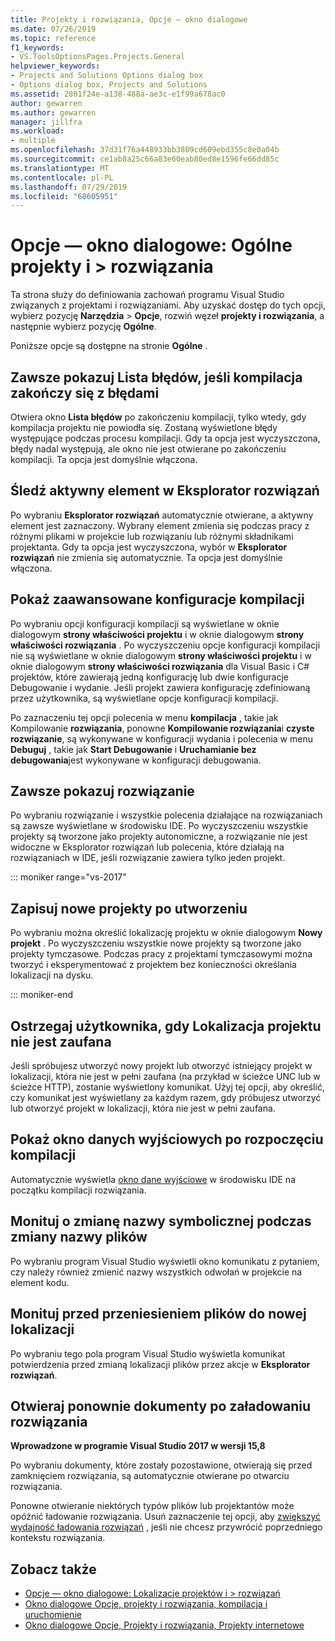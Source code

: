 ```yaml
---
title: Projekty i rozwiązania, Opcje — okno dialogowe
ms.date: 07/26/2019
ms.topic: reference
f1_keywords:
- VS.ToolsOptionsPages.Projects.General
helpviewer_keywords:
- Projects and Solutions Options dialog box
- Options dialog box, Projects and Solutions
ms.assetid: 2801f24e-a138-488a-ae3c-e1f99a678ac0
author: gewarren
ms.author: gewarren
manager: jillfra
ms.workload:
- multiple
ms.openlocfilehash: 37d31f76a448933bb3809cd609ebd355c8e0a04b
ms.sourcegitcommit: ce1ab8a25c66a83e60eab80ed8e1596fe66dd85c
ms.translationtype: MT
ms.contentlocale: pl-PL
ms.lasthandoff: 07/29/2019
ms.locfileid: "68605951"
---
```

# <a name="options-dialog-box-projects-and-solutions--general"></a>Opcje — okno dialogowe: Ogólne projekty i \> rozwiązania

Ta strona służy do definiowania zachowań programu Visual Studio związanych z projektami i rozwiązaniami. Aby uzyskać dostęp do tych opcji, wybierz pozycję **Narzędzia** > **Opcje**, rozwiń węzeł **projekty i rozwiązania**, a następnie wybierz pozycję **Ogólne**.

Poniższe opcje są dostępne na stronie **Ogólne** .

## <a name="always-show-error-list-if-build-finishes-with-errors"></a>Zawsze pokazuj Lista błędów, jeśli kompilacja zakończy się z błędami

Otwiera okno **Lista błędów** po zakończeniu kompilacji, tylko wtedy, gdy kompilacja projektu nie powiodła się. Zostaną wyświetlone błędy występujące podczas procesu kompilacji. Gdy ta opcja jest wyczyszczona, błędy nadal występują, ale okno nie jest otwierane po zakończeniu kompilacji. Ta opcja jest domyślnie włączona.

## <a name="track-active-item-in-solution-explorer"></a>Śledź aktywny element w Eksplorator rozwiązań

Po wybraniu **Eksplorator rozwiązań** automatycznie otwierane, a aktywny element jest zaznaczony. Wybrany element zmienia się podczas pracy z różnymi plikami w projekcie lub rozwiązaniu lub różnymi składnikami projektanta. Gdy ta opcja jest wyczyszczona, wybór w **Eksplorator rozwiązań** nie zmienia się automatycznie. Ta opcja jest domyślnie włączona.

## <a name="show-advanced-build-configurations"></a>Pokaż zaawansowane konfiguracje kompilacji

Po wybraniu opcji konfiguracji kompilacji są wyświetlane w oknie dialogowym **strony właściwości projektu** i w oknie dialogowym **strony właściwości rozwiązania** . Po wyczyszczeniu opcje konfiguracji kompilacji nie są wyświetlane w oknie dialogowym **strony właściwości projektu** i w oknie dialogowym **strony właściwości rozwiązania** dla Visual Basic i C# projektów, które zawierają jedną konfigurację lub dwie konfiguracje Debugowanie i wydanie. Jeśli projekt zawiera konfigurację zdefiniowaną przez użytkownika, są wyświetlane opcje konfiguracji kompilacji.

Po zaznaczeniu tej opcji polecenia w menu **kompilacja** , takie jak Kompilowanie **rozwiązania**, ponowne **Kompilowanie rozwiązania**i **czyste rozwiązanie**, są wykonywane w konfiguracji wydania i polecenia w menu **Debuguj** , takie jak **Start Debugowanie** i **Uruchamianie bez debugowania**jest wykonywane w konfiguracji debugowania.

## <a name="always-show-solution"></a>Zawsze pokazuj rozwiązanie

Po wybraniu rozwiązanie i wszystkie polecenia działające na rozwiązaniach są zawsze wyświetlane w środowisku IDE. Po wyczyszczeniu wszystkie projekty są tworzone jako projekty autonomiczne, a rozwiązanie nie jest widoczne w Eksplorator rozwiązań lub polecenia, które działają na rozwiązaniach w IDE, jeśli rozwiązanie zawiera tylko jeden projekt.

::: moniker range="vs-2017"

## <a name="save-new-projects-when-created"></a>Zapisuj nowe projekty po utworzeniu

Po wybraniu można określić lokalizację projektu w oknie dialogowym **Nowy projekt** . Po wyczyszczeniu wszystkie nowe projekty są tworzone jako projekty tymczasowe. Podczas pracy z projektami tymczasowymi można tworzyć i eksperymentować z projektem bez konieczności określania lokalizacji na dysku.

::: moniker-end

## <a name="warn-user-when-the-project-location-is-not-trusted"></a>Ostrzegaj użytkownika, gdy Lokalizacja projektu nie jest zaufana

Jeśli spróbujesz utworzyć nowy projekt lub otworzyć istniejący projekt w lokalizacji, która nie jest w pełni zaufana (na przykład w ścieżce UNC lub w ścieżce HTTP), zostanie wyświetlony komunikat. Użyj tej opcji, aby określić, czy komunikat jest wyświetlany za każdym razem, gdy próbujesz utworzyć lub otworzyć projekt w lokalizacji, która nie jest w pełni zaufana.

## <a name="show-output-window-when-build-starts"></a>Pokaż okno danych wyjściowych po rozpoczęciu kompilacji

Automatycznie wyświetla [okno dane wyjściowe](../../ide/reference/output-window.md) w środowisku IDE na początku kompilacji rozwiązania.

## <a name="prompt-for-symbolic-renaming-when-renaming-files"></a>Monituj o zmianę nazwy symbolicznej podczas zmiany nazwy plików

Po wybraniu program Visual Studio wyświetli okno komunikatu z pytaniem, czy należy również zmienić nazwy wszystkich odwołań w projekcie na element kodu.

## <a name="prompt-before-moving-files-to-a-new-location"></a>Monituj przed przeniesieniem plików do nowej lokalizacji

Po wybraniu tego pola program Visual Studio wyświetla komunikat potwierdzenia przed zmianą lokalizacji plików przez akcje w **Eksplorator rozwiązań**.

## <a name="reopen-documents-on-solution-load"></a>Otwieraj ponownie dokumenty po załadowaniu rozwiązania

**Wprowadzone w programie Visual Studio 2017 w wersji 15,8**

Po wybraniu dokumenty, które zostały pozostawione, otwierają się przed zamknięciem rozwiązania, są automatycznie otwierane po otwarciu rozwiązania.

Ponowne otwieranie niektórych typów plików lub projektantów może opóźnić ładowanie rozwiązania. Usuń zaznaczenie tej opcji, aby [zwiększyć wydajność ładowania rozwiązań](../../ide/visual-studio-performance-tips-and-tricks.md#disable-automatic-file-restore) , jeśli nie chcesz przywrócić poprzedniego kontekstu rozwiązania.

## <a name="see-also"></a>Zobacz także

- [Opcje — okno dialogowe: Lokalizacje projektów i \> rozwiązań](projects-solutions-locations-options.md)
- [Okno dialogowe Opcje, projekty i rozwiązania, kompilacja i uruchomienie](../../ide/reference/options-dialog-box-projects-and-solutions-build-and-run.md)
- [Okno dialogowe Opcje, Projekty i rozwiązania, Projekty internetowe](../../ide/reference/options-dialog-box-projects-and-solutions-web-projects.md)
